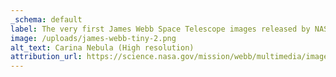 ```yaml
---
_schema: default
label: The very first James Webb Space Telescope images released by NASA in July 2022
image: /uploads/james-webb-tiny-2.png
alt_text: Carina Nebula (High resolution)
attribution_url: https://science.nasa.gov/mission/webb/multimedia/images#First-Images
---
```

